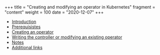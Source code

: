 +++
title = "Creating and modifying an operator in Kubernetes"
fragment = "content"
weight = 100
date = "2020-12-07"
+++


- [Introduction](#introduction)
- [Prerequisistes](#prerequisites)
- [Creating an operator](#creating-an-operator)
- [Writing the controller or modifying an existing operator](#writing-the-controller-or-modifying-an-existing-operator)
- [Notes](#notes)
- [Additional links](#additional-links)
